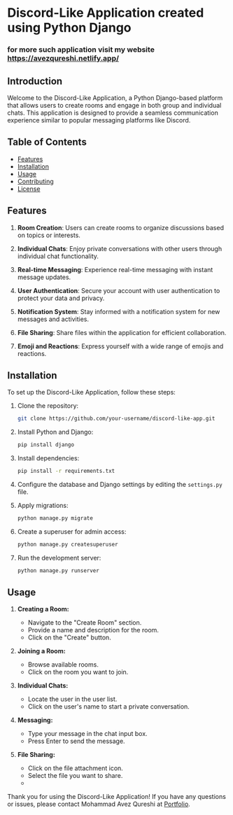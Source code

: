 # Discord-Like Application created using Python Django
### for more such application visit my website https://avezqureshi.netlify.app/
## Introduction

Welcome to the Discord-Like Application, a Python Django-based platform that allows users to create rooms and engage in both group and individual chats. This application is designed to provide a seamless communication experience similar to popular messaging platforms like Discord.

## Table of Contents

- [Features](#features)
- [Installation](#installation)
- [Usage](#usage)
- [Contributing](#contributing)
- [License](#license)

## Features

1. **Room Creation**: Users can create rooms to organize discussions based on topics or interests.

2. **Individual Chats**: Enjoy private conversations with other users through individual chat functionality.

3. **Real-time Messaging**: Experience real-time messaging with instant message updates.

4. **User Authentication**: Secure your account with user authentication to protect your data and privacy.

5. **Notification System**: Stay informed with a notification system for new messages and activities.

6. **File Sharing**: Share files within the application for efficient collaboration.

7. **Emoji and Reactions**: Express yourself with a wide range of emojis and reactions.

## Installation

To set up the Discord-Like Application, follow these steps:

1. Clone the repository:

   ```bash
   git clone https://github.com/your-username/discord-like-app.git
   ```

2. Install Python and Django:

   ```bash
   pip install django
   ```

3. Install dependencies:

   ```bash
   pip install -r requirements.txt
   ```

4. Configure the database and Django settings by editing the `settings.py` file.

5. Apply migrations:

   ```bash
   python manage.py migrate
   ```

6. Create a superuser for admin access:

   ```bash
   python manage.py createsuperuser
   ```

7. Run the development server:

   ```bash
   python manage.py runserver
   ```

## Usage

1. **Creating a Room:**
   - Navigate to the "Create Room" section.
   - Provide a name and description for the room.
   - Click on the "Create" button.

2. **Joining a Room:**
   - Browse available rooms.
   - Click on the room you want to join.

3. **Individual Chats:**
   - Locate the user in the user list.
   - Click on the user's name to start a private conversation.

4. **Messaging:**
   - Type your message in the chat input box.
   - Press Enter to send the message.

5. **File Sharing:**
   - Click on the file attachment icon.
   - Select the file you want to share.
   - 

Thank you for using the Discord-Like Application! If you have any questions or issues, please contact Mohammad Avez Qureshi at [Portfolio](https://avezqureshi.netlify.app/).
